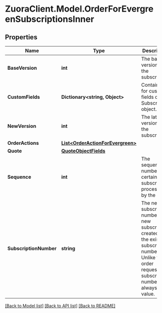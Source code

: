 # ZuoraClient.Model.OrderForEvergreenSubscriptionsInner

## Properties

Name | Type | Description | Notes
------------ | ------------- | ------------- | -------------
**BaseVersion** | **int** | The base version of the subscription. | [optional] 
**CustomFields** | **Dictionary&lt;string, Object&gt;** | Container for custom fields of a Subscription object.  | [optional] 
**NewVersion** | **int** | The latest version of the subscription. | [optional] 
**OrderActions** | [**List&lt;OrderActionForEvergreen&gt;**](OrderActionForEvergreen.md) |  | [optional] 
**Quote** | [**QuoteObjectFields**](QuoteObjectFields.md) |  | [optional] 
**Sequence** | **int** | The sequence number of a certain subscription processed by the order. | [optional] 
**SubscriptionNumber** | **string** | The new subscription number for a new subscription created, or the existing subscription number. Unlike the order request, the subscription number here always has a value. | [optional] 

[[Back to Model list]](../README.md#documentation-for-models) [[Back to API list]](../README.md#documentation-for-api-endpoints) [[Back to README]](../README.md)

